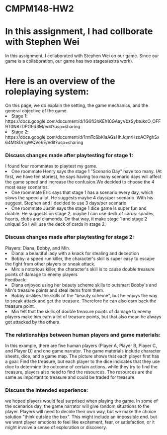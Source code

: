 # CMPM148-HW2

<h1>In this assignment, I had collborate with Stephen Wei</h1>
In this assignment, I collaborated with Stephen Wei on our game. Since our game is a collaboration, our game has two stages(extra work).

<h1>Here is an overview of the roleplaying system:</h1>
On this page, we do explain the setting, the game mechanics, and the general objective of the game. 

<li>Stage 1: https://docs.google.com/document/d/1G6fl3hKEh10GAayVbzSybtukcO_OFF9T0N87DPGPd3M/edit?usp=sharing</li>
<li>Stage 2: https://docs.google.com/document/d/1rmTc6bKlaAGsHhJqmrHzoACPghSx64Mt8DrrgWQVo6E/edit?usp=sharing</li>

<h3>Discuss changes made after playtesting for stage 1:</h3> 
I found four roommates to playtest my game. 
<li> One roommate Henry says the stage 1 "Scenario Day" have too many. (At first, we have ten stories), he says having too many scenario days will affect the game speed and increase the confusion.We decided to choose the 4 most easy scenarios.</li> 
<li>One roommate Eric says that stage 1 has a scenario every day, which slows the speed a lot. He suggests maybe 4 days/per scenario. With his suggest, Stephen and I decided to use 3 days/per scenario.</li>
<li> One roommate Justin says the stage 1 dice game is super fun and doable. He suggests on stage 2, maybe I can use deck of cards: spades, hearts, clubs and diamonds. On that way, it make stage 1 and stage 2 unique! So I will use the deck of cards in stage 2.</li> 

<h3>Discuss changes made after playtesting for stage 2:</h3> 
Players: Diana, Bobby, and Min.
<li>Diana: a beautiful lady with a knack for stealing and deception</li>
<li>Bobby: a speed run killer, the character's skill is super easy to escape the fight from other players or sneak attack.</li>
<li>Min: a notorious killer, the character's skill is to cause double treasure points of damage to enemy players</li>
Feedback:
<li>Diana enjoyed using her beauty scheme skills to outsmart Bobby's and Min's treasure points and steal items from them.</li>
<li>Bobby dislikes the skills of the "beauty scheme", but he enjoys the way to sneak attack and get the treasure. Therefore he can also earn back the treasure point.</li>
<li>Min felt that the skills of double treasure points of damage to enemy players make him earn a lot of treasure points, but that also mean he always got attacked by the others.</li>


<h3> The relationships between human players and game materials:</h3> 
In this example, there are five human players (Player A, Player B, Player C, and Player D) and one game narrator. The game materials include character sheets, dice, and a game map. The picture shows that each player first has a goal: Find the treasure, but each player to the dice indicates that they use dice to determine the outcome of certain actions. while they try to find the treasure, players also need to find the resources. The resources are the same as important to treasure and could be traded for treasure.


<h3> Discuss the intended experience:</h3> 
we hoped players would feel surprised when playing the game. In some of the scenarios day, the game narrator will give random situations to the player. Players will need to decide their own way, but we make the choice solution "think outside the box". This might include an impossible end. but we want player emotions to feel like excitement, fear, or satisfaction, or it might involve a sense of exploration or discovery.

